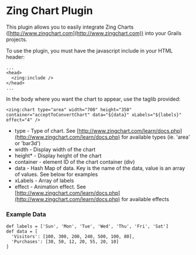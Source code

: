 Zing Chart Plugin
=================

This plugin allows you to easily integrate Zing Charts ([http://www.zingchart.com](http://www.zingchart.com)) into your Grails projects.

To use the plugin, you must have the javascript include in your HTML header:

    ...
    <head>
      <zing:include />
    </head>
    ...
    
In the body where you want the chart to appear, use the taglib provided:

    <zing:chart type="area" width="700" height="350" container="acceptToConvertChart" data="${data}" xLabels="${labels}" effect="4" />
    
 * type - Type of chart. See [http://www.zingchart.com/learn/docs.php](http://www.zingchart.com/learn/docs.php) for available types (ie. 'area' or 'bar3d')
 * width - Display width of the chart
 * height* - Display height of the chart
 * container - element ID of the chart container (div)
 * data - Hash Map of data. Key is the name of the data, value is an array of values. See below for examples
 * xLabels - Array of labels
 * effect - Animation effect. See [http://www.zingchart.com/learn/docs.php](http://www.zingchart.com/learn/docs.php) for available effects

### Example Data

    def labels = ['Sun', 'Mon', 'Tue', 'Wed', 'Thu', 'Fri', 'Sat']
    def data = [
      'Visitors': [100, 300, 200, 240, 500, 100, 80],
      'Purchases': [30, 50, 12, 20, 55, 20, 10]
    ]
    